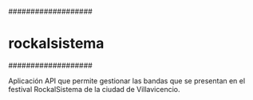###################
# rockalsistema
###################

Aplicación API que permite gestionar las bandas que se presentan en el festival RockalSistema de la ciudad de Villavicencio.
